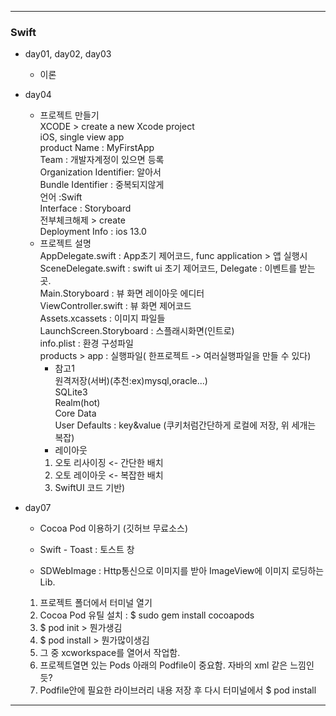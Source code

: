 ***

### Swift 
* day01, day02, day03
   + 이론 

 * day04
     + 프로젝트 만들기  
 XCODE > create a new Xcode project  
 iOS, single view app    
 product Name : MyFirstApp   
 Team : 개발자계정이 있으면 등록  
 Organization Identifier: 알아서  
 Bundle Identifier : 중복되지않게  
 언어 :Swift   
 Interface : Storyboard  
 전부체크해제 > create  
 Deployment Info : ios 13.0
   + 프로젝트 설명   
AppDelegate.swift : App초기 제어코드, func application > 앱 실행시     
SceneDelegate.swift : swift ui 초기 제어코드, Delegate : 이벤트를 받는 곳.  
Main.Storyboard : 뷰 화면 레이아웃 에디터  
ViewController.swift : 뷰 화면 제어코드  
Assets.xcassets : 이미지 파일들  
LaunchScreen.Storyboard : 스플래시화면(인트로)  
info.plist : 환경 구성파일  
products > app : 실행파일( 한프로젝트 -> 여러실행파일을 만들 수 있다)  
        + 참고1     
            원격저장(서버)(추천:ex)mysql,oracle...)  
            SQLite3  
            Realm(hot)  
            Core Data  
            User Defaults : key&value (쿠키처럼간단하게 로컬에 저장, 위 세개는 복잡)  
        + 레이아웃  
        1. 오토 리사이징 <- 간단한 배치  
        2. 오토 레이아웃 <- 복잡한 배치  
        3. SwiftUI 코드 기반)  
  
 * day07
     + Cocoa Pod 이용하기 (깃허브 무료소스)  

    + Swift - Toast : 토스트 창
    + SDWebImage : Http통신으로 이미지를 받아 ImageView에 이미지 로딩하는 Lib.


    1. 프로젝트 폴더에서 터미널 열기
    2. Cocoa Pod 유틸 설치 : $ sudo gem install cocoapods
    3. $ pod init > 뭔가생김
    4. $ pod install > 뭔가많이생김 
    5. 그 중 xcworkspace를 열어서 작업함.
    6. 프로젝트열면 있는 Pods 아래의 Podfile이 중요함. 자바의 xml 같은 느낌인듯?
    7. Podfile안에 필요한 라이브러리 내용 저장 후 다시 터미널에서 $ pod install



***
